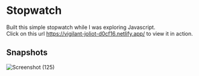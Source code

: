 # Stopwatch
Built this simple stopwatch while I was exploring Javascript.  
Click on this url https://vigilant-joliot-d0cf16.netlify.app/ to view it in action.  

## Snapshots
![Screenshot (125)](https://user-images.githubusercontent.com/65860350/151979758-66cce7bc-6704-4529-bfb3-d07afbe4b36b.png)

